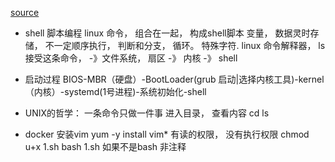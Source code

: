 [source](https://time.geekbang.org/course/detail/193-116337)

- shell 脚本编程
  linux 命令， 组合在一起， 构成shell脚本
  变量， 数据灵时存储， 不一定顺序执行， 判断和分支， 循环。 特殊字符. 
  linux 命令解释器， 
  ls  接受这条命令， -》文件系统， 扇区 -》 内核 -》 shell
- 启动过程
  BIOS-MBR（硬盘）-BootLoader(grub 启动|选择内核工具)-kernel（内核）-systemd(1号进程)-系统初始化-shell
- UNIX的哲学： 一条命令只做一件事
  进入目录， 查看内容
  cd  ls 






-  docker 安装vim 
  yum -y install vim*
  有读的权限， 没有执行权限 chmod  u+x 1.sh
  bash 1.sh
  如果不是bash  非注释
   